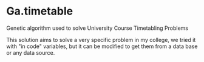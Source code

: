 # Ga.timetable
Genetic algorithm used to solve University Course Timetabling Problems

This solution aims to solve a very specific problem in my college, we tried it with "in code" variables, but it can be modified to get them from a data base or any data source.
